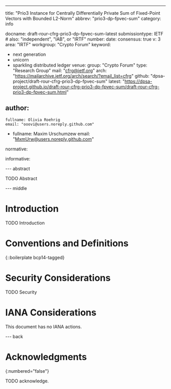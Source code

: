 ---
title: "Prio3 Instance for Centrally Differentially Private Sum of Fixed-Point Vectors with Bounded L2-Norm"
abbrev: "prio3-dp-fpvec-sum"
category: info

docname: draft-rour-cfrg-prio3-dp-fpvec-sum-latest
submissiontype: IETF  # also: "independent", "IAB", or "IRTF"
number:
date:
consensus: true
v: 3
area: "IRTF"
workgroup: "Crypto Forum"
keyword:
 - next generation
 - unicorn
 - sparkling distributed ledger
venue:
  group: "Crypto Forum"
  type: "Research Group"
  mail: "cfrg@ietf.org"
  arch: "https://mailarchive.ietf.org/arch/search/?email_list=cfrg"
  github: "dpsa-project/draft-rour-cfrg-prio3-dp-fpvec-sum"
  latest: "https://dpsa-project.github.io/draft-rour-cfrg-prio3-dp-fpvec-sum/draft-rour-cfrg-prio3-dp-fpvec-sum.html"

author:
 -
    fullname: Olivia Roehrig
    email: "ooovi@users.noreply.github.com"
 -
    fullname: Maxim Urschumzew
    email: "MxmUrw@users.noreply.github.com"
    
normative:

informative:


--- abstract

TODO Abstract


--- middle

# Introduction

TODO Introduction


# Conventions and Definitions

{::boilerplate bcp14-tagged}


# Security Considerations

TODO Security


# IANA Considerations

This document has no IANA actions.


--- back

# Acknowledgments
{:numbered="false"}

TODO acknowledge.
